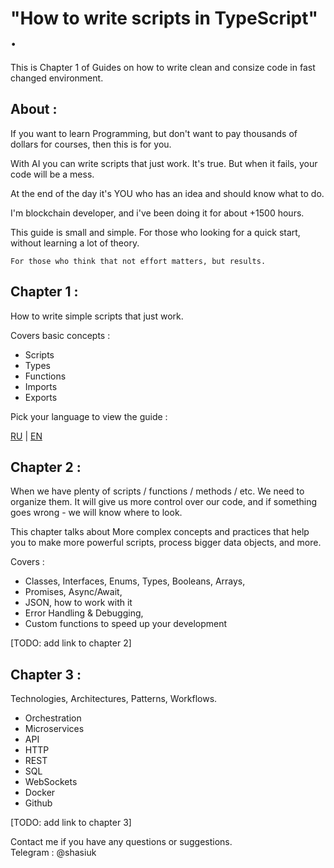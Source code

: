 # "How to write scripts in TypeScript" . 

This is Chapter 1 of Guides on how to write clean and consize code in fast changed environment.

## About : 

If you want to learn Programming, but don't want to pay thousands of dollars for courses, then this is for you.

With AI you can write scripts that just work. It's true.
But when it fails, your code will be a mess.

At the end of the day it's YOU who has an idea and should know what to do. 

I'm blockchain developer, and i've been doing it for about +1500 hours.

This guide is small and simple. For those who looking for a quick start, without learning a lot of theory.

    For those who think that not effort matters, but results.

## Chapter 1 : 


How to write simple scripts that just work.

Covers basic concepts :
- Scripts
- Types
- Functions
- Imports
- Exports


Pick your language to view the guide : 

[RU](https://github.com/q-sag/q-guide/blob/main/Chapter%201/ru/ru.md) | [EN](https://github.com/q-sag/q-guide/blob/main/Chapter%201/en/en.md) 

## Chapter 2 : 

When we have plenty of scripts / functions / methods / etc. 
We need to organize them. 
It will give us more control over our code, and if something goes wrong - we will know where to look.

This chapter talks about More complex concepts and practices that help you to make more powerful scripts, process bigger data objects, and more. 

Covers :
- Classes, Interfaces, Enums, Types, Booleans, Arrays, 
- Promises, Async/Await, 
- JSON, how to work with it
- Error Handling & Debugging, 
- Custom functions to speed up your development

[TODO: add link to chapter 2]

## Chapter 3 :

Technologies, Architectures, Patterns, Workflows.

- Orchestration
- Microservices
- API
- HTTP
- REST
- SQL 
- WebSockets
- Docker
- Github

[TODO: add link to chapter 3]



Contact me if you have any questions or suggestions.  
Telegram : @shasiuk

